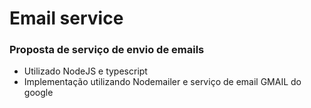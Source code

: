# Email service

### Proposta de serviço de envio de emails

* Utilizado NodeJS e typescript
* Implementação utilizando Nodemailer e serviço de email GMAIL do google